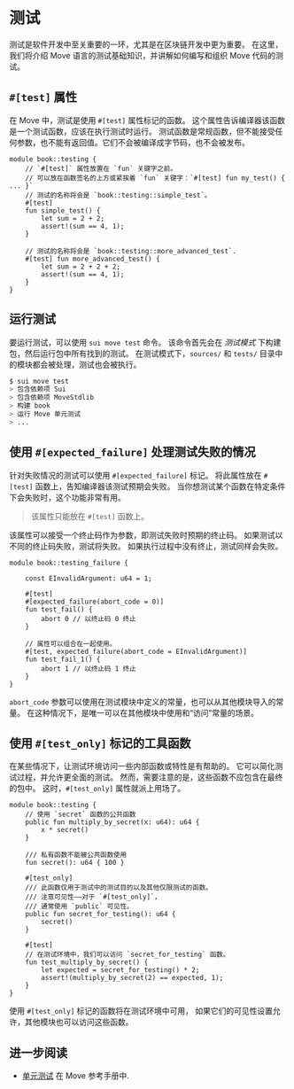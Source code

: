 # 测试

测试是软件开发中至关重要的一环，尤其是在区块链开发中更为重要。
在这里，我们将介绍 Move 语言的测试基础知识，并讲解如何编写和组织 Move 代码的测试。

## `#[test]` 属性

在 Move 中，测试是使用 `#[test]` 属性标记的函数。
这个属性告诉编译器该函数是一个测试函数，应该在执行测试时运行。
测试函数是常规函数，但不能接受任何参数，也不能有返回值。它们不会被编译成字节码，也不会被发布。

```move
module book::testing {
    // `#[test]` 属性放置在 `fun` 关键字之前。
    // 可以放在函数签名的上方或紧挨着 `fun` 关键字：`#[test] fun my_test() { ... }`
    // 测试的名称将会是 `book::testing::simple_test`。
    #[test]
    fun simple_test() {
        let sum = 2 + 2;
        assert!(sum == 4, 1);
    }

    // 测试的名称将会是 `book::testing::more_advanced_test`.
    #[test] fun more_advanced_test() {
        let sum = 2 + 2 + 2;
        assert!(sum == 4, 1);
    }
}
```

## 运行测试

要运行测试，可以使用 `sui move test` 命令。
该命令首先会在 _测试模式_ 下构建包，然后运行包中所有找到的测试。
在测试模式下，`sources/` 和 `tests/` 目录中的模块都会被处理，测试也会被执行。

```bash
$ sui move test
> 包含依赖项 Sui
> 包含依赖项 MoveStdlib
> 构建 book
> 运行 Move 单元测试
> ...
```

<!-- TODO: fill output -->

## 使用 `#[expected_failure]` 处理测试失败的情况

针对失败情况的测试可以使用 `#[expected_failure]` 标记。
将此属性放在 `#[test]` 函数上，告知编译器该测试预期会失败。
当你想测试某个函数在特定条件下会失败时，这个功能非常有用。

> 该属性只能放在 `#[test]` 函数上。

该属性可以接受一个终止码作为参数，即测试失败时预期的终止码。
如果测试以不同的终止码失败，测试将失败。
如果执行过程中没有终止，测试同样会失败。

```move
module book::testing_failure {

    const EInvalidArgument: u64 = 1;

    #[test]
    #[expected_failure(abort_code = 0)]
    fun test_fail() {
        abort 0 // 以终止码 0 终止
    }

    // 属性可以组合在一起使用。
    #[test, expected_failure(abort_code = EInvalidArgument)]
    fun test_fail_1() {
        abort 1 // 以终止码 1 终止
    }
}
```

`abort_code` 参数可以使用在测试模块中定义的常量，也可以从其他模块导入的常量。
在这种情况下，是唯一可以在其他模块中使用和“访问”常量的场景。

## 使用 `#[test_only]` 标记的工具函数

在某些情况下，让测试环境访问一些内部函数或特性是有帮助的。
它可以简化测试过程，并允许更全面的测试。
然而，需要注意的是，这些函数不应包含在最终的包中。
这时，`#[test_only]` 属性就派上用场了。

```move
module book::testing {
    // 使用 `secret` 函数的公共函数
    public fun multiply_by_secret(x: u64): u64 {
        x * secret()
    }

    /// 私有函数不能被公共函数使用
    fun secret(): u64 { 100 }

    #[test_only]
    /// 此函数仅用于测试中的测试目的以及其他仅限测试的函数。
    /// 注意可见性——对于 `#[test_only]`，
    /// 通常使用 `public` 可见性。
    public fun secret_for_testing(): u64 {
        secret()
    }

    #[test]
    // 在测试环境中，我们可以访问 `secret_for_testing` 函数。
    fun test_multiply_by_secret() {
        let expected = secret_for_testing() * 2;
        assert!(multiply_by_secret(2) == expected, 1);
    }
}
```

使用 `#[test_only]` 标记的函数将在测试环境中可用，
如果它们的可见性设置允许，其他模块也可以访问这些函数。

## 进一步阅读

- [单元测试](https://move-book.com/reference/unit-testing.html) 在 Move 参考手册中.